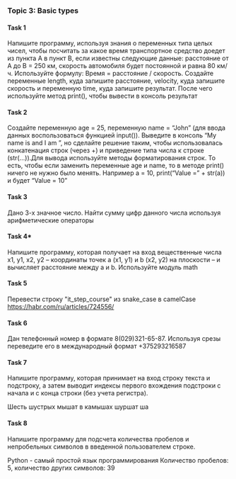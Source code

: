 ### Topic 3: Basic types

#### Task 1
Напишите программу, используя знания о переменных типа целых чисел, чтобы 
посчитать за какое время транспортное средство доедет из пункта А в пункт В, если известны 
следующие данные: расстояние от А до В = 250 км, скорость автомобиля будет постоянной и 
равна 80 км/ч. Используйте формулу: Время = расстояние / скорость. Создайте переменные length,
куда запишите расстояние, velocity, куда запишите скорость и переменную time, куда запишите 
результат. После чего используйте метод print(), чтобы вывести в консоль результат

#### Task 2
Создайте переменную age = 25, переменную name = “John” (для ввода данных 
воспользоваться функцией input()). Выведите в консоль “My name is <name> and I am <age>”, но
сделайте решение таким, чтобы использовалась конкатенация строк (через +) и приведение типа 
числа к строке (str(...)).Для вывода используйте методы форматирования строк. То есть, чтобы 
если заменить переменные age и name, то в методе print() ничего не нужно было менять. Например 
a = 10, print(“Value =” + str(a)) и будет “Value = 10”

#### Task 3
Дано 3-х значное число. Найти сумму цифр данного числа используя арифметические 
операторы

#### Task 4*
Напишите программу, которая получает на вход вещественные числа x1, y1, х2, y2 – координаты точек a (x1, y1) и b (х2, y2) на плоскости – и вычисляет расстояние между a и b.
Используйте модуль math

#### Task 5
Перевести строку "it_step_course" из snake_case в camelCase
https://habr.com/ru/articles/724556/

#### Task 6
Дан телефонный номер в формате 8(029)321-65-87.
Используя срезы переведите его в международный формат +375293216587

#### Task 7
Напишите программу, которая принимает на вход строку текста и подстроку,
а затем выводит индексы первого вхождения подстроки с начала и с конца строки (без учета регистра).

Шесть шустрых мышат в камышах шуршат
ша

#### Task 8
Напишите программу для подсчета количества пробелов и непробельных символов в введенной пользователем строке.

Python - самый простой язык программирования
Количество пробелов: 5, количество других символов: 39

